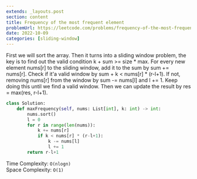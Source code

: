 ```yaml
---
extends: _layouts.post
section: content
title: Frequency of the most frequent element
problemUrl: https://leetcode.com/problems/frequency-of-the-most-frequent-element/
date: 2022-10-09
categories: [sliding-window]
---
```


First we will sort the array. Then it turns into a sliding window problem, the key is to find out the valid condition k + sum >= size * max. For every new element nums[r] to the sliding window, add it to the sum by sum += nums[r]. Check if it'a valid window by sum + k < nums[r] * (r-l+1). If not, removing nums[r] from the window by sum -= nums[l] and l += 1. Keep doing this until we find a valid window. Then we can update the result by res = max(res, r-l+1).

```python
class Solution:
    def maxFrequency(self, nums: List[int], k: int) -> int:
        nums.sort()
        l = 0
        for r in range(len(nums)):
            k += nums[r]
            if k < nums[r] * (r-l+1):
                k -= nums[l]
                l += 1
        return r-l+1
```

Time Complexity: `O(nlogn)` <br/>
Space Complexity: `O(1)`